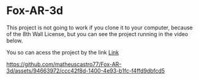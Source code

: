 # Fox-AR-3d
This project is not going to work if you clone it to your computer, because of the 8th Wall License, but you can see the project running in the video below.

You so can acess the project by the link  [Link](https://www.8thwall.com/matheustvcastro/animatedfox)

https://github.com/matheuscastro77/Fox-AR-3d/assets/94663972/ccc42f8d-1400-4e93-b1fc-f4ffd9dbfcd5


